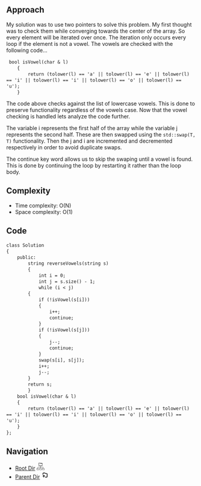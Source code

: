 
## Approach

My solution was to use two pointers to solve this problem. My first thought was to check them while converging towards the center of the array. So every element will be iterated over once. The iteration only occurs every loop if the element is not a vowel. The vowels are checked with the following code...

```
 bool isVowel(char & l)
    {
        return (tolower(l) == 'a' || tolower(l) == 'e' || tolower(l) == 'i' || tolower(l) == 'i' || tolower(l) == 'o' || tolower(l) == 'u');
    }
```

The code above checks against the list of lowercase vowels. This is done to preserve functionality regardless of the vowels case. Now that the vowel checking is handled lets analyze the code further.

The variable i represents the first half of the array while the variable j represents the second half. These are then swapped using the `std::swap(T, T)` functionality. Then the j and i are incremented and decremented respectively in order to avoid duplicate swaps.

The continue key word allows us to skip the swaping until a vowel is found. This is done by continuing the loop by restarting it rather than the loop body.

## Complexity

- Time complexity: O(N)
- Space complexity: O(1)

## Code

```
class Solution
{
    public:
        string reverseVowels(string s)
        {
            int i = 0;
            int j = s.size() - 1;  
            while (i < j)
        {
            if (!isVowel(s[i]))
            {
                i++;
                continue;
            }
            if (!isVowel(s[j]))
            {
                j--;
                continue;
            }
            swap(s[i], s[j]);
            i++;
            j--;
        }
        return s;
        }
    bool isVowel(char & l)
    {
        return (tolower(l) == 'a' || tolower(l) == 'e' || tolower(l) == 'i' || tolower(l) == 'i' || tolower(l) == 'o' || tolower(l) == 'u');
    }
};

```


## Navigation

- [Root Dir](../Index.md) <img src="../../../Assets/root.png" alt="Root Dir Folder" style="width:20px;height:20px;">
- [Parent Dir](Index.md) <img src="../../../Assets/parent.png" alt="Root Dir Folder" style="width:20px;height:20px;">


